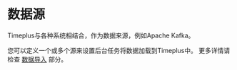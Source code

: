 # 数据源

Timeplus与各种系统相结合，作为数据来源，例如Apache Kafka。

您可以定义一个或多个源来设置后台任务将数据加载到Timeplus中。 更多详情请检查 [数据导入](ingestion) 部分。

